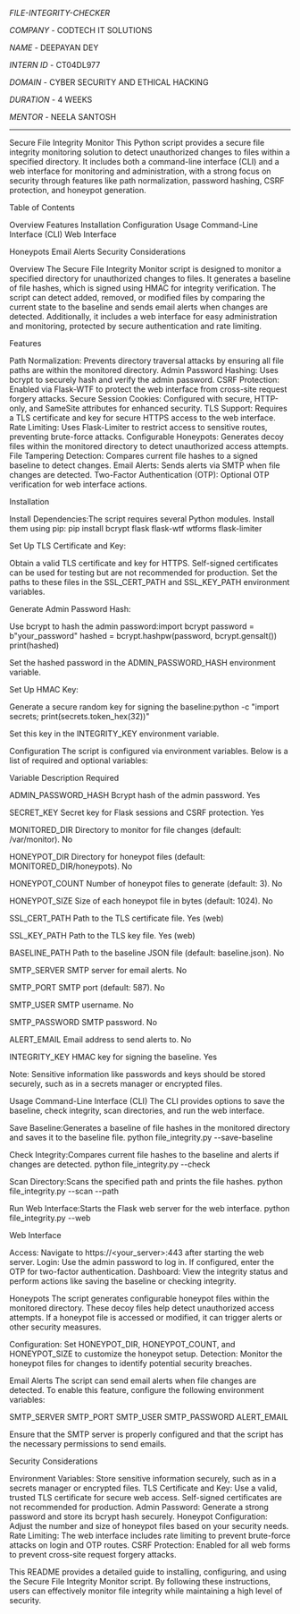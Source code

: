 *FILE-INTEGRITY-CHECKER*

*COMPANY* - CODTECH IT SOLUTIONS

*NAME* - DEEPAYAN DEY

*INTERN ID* - CT04DL977

*DOMAIN* -  CYBER SECURITY AND ETHICAL HACKING

*DURATION* - 4 WEEKS

*MENTOR* - NEELA SANTOSH

--------------------------------------------------------------------------------------------------------------------------------------------------------------------------------------------------------------------

Secure File Integrity Monitor
This Python script provides a secure file integrity monitoring solution to detect unauthorized changes to files within a specified directory. It includes both a command-line interface (CLI) and a web interface for monitoring and administration, with a strong focus on security through features like path normalization, password hashing, CSRF protection, and honeypot generation.

Table of Contents

Overview
Features
Installation
Configuration
Usage
Command-Line Interface (CLI)
Web Interface


Honeypots
Email Alerts
Security Considerations


Overview
The Secure File Integrity Monitor script is designed to monitor a specified directory for unauthorized changes to files. It generates a baseline of file hashes, which is signed using HMAC for integrity verification. The script can detect added, removed, or modified files by comparing the current state to the baseline and sends email alerts when changes are detected. Additionally, it includes a web interface for easy administration and monitoring, protected by secure authentication and rate limiting.

Features

Path Normalization: Prevents directory traversal attacks by ensuring all file paths are within the monitored directory.
Admin Password Hashing: Uses bcrypt to securely hash and verify the admin password.
CSRF Protection: Enabled via Flask-WTF to protect the web interface from cross-site request forgery attacks.
Secure Session Cookies: Configured with secure, HTTP-only, and SameSite attributes for enhanced security.
TLS Support: Requires a TLS certificate and key for secure HTTPS access to the web interface.
Rate Limiting: Uses Flask-Limiter to restrict access to sensitive routes, preventing brute-force attacks.
Configurable Honeypots: Generates decoy files within the monitored directory to detect unauthorized access attempts.
File Tampering Detection: Compares current file hashes to a signed baseline to detect changes.
Email Alerts: Sends alerts via SMTP when file changes are detected.
Two-Factor Authentication (OTP): Optional OTP verification for web interface actions.


Installation

Install Dependencies:The script requires several Python modules. Install them using pip:
pip install bcrypt flask flask-wtf wtforms flask-limiter


Set Up TLS Certificate and Key:

Obtain a valid TLS certificate and key for HTTPS. Self-signed certificates can be used for testing but are not recommended for production.
Set the paths to these files in the SSL_CERT_PATH and SSL_KEY_PATH environment variables.


Generate Admin Password Hash:

Use bcrypt to hash the admin password:import bcrypt
password = b"your_password"
hashed = bcrypt.hashpw(password, bcrypt.gensalt())
print(hashed)


Set the hashed password in the ADMIN_PASSWORD_HASH environment variable.


Set Up HMAC Key:

Generate a secure random key for signing the baseline:python -c "import secrets; print(secrets.token_hex(32))"


Set this key in the INTEGRITY_KEY environment variable.




Configuration
The script is configured via environment variables. Below is a list of required and optional variables:



Variable
Description
Required



ADMIN_PASSWORD_HASH
Bcrypt hash of the admin password.
Yes


SECRET_KEY
Secret key for Flask sessions and CSRF protection.
Yes


MONITORED_DIR
Directory to monitor for file changes (default: /var/monitor).
No


HONEYPOT_DIR
Directory for honeypot files (default: MONITORED_DIR/honeypots).
No


HONEYPOT_COUNT
Number of honeypot files to generate (default: 3).
No


HONEYPOT_SIZE
Size of each honeypot file in bytes (default: 1024).
No


SSL_CERT_PATH
Path to the TLS certificate file.
Yes (web)


SSL_KEY_PATH
Path to the TLS key file.
Yes (web)


BASELINE_PATH
Path to the baseline JSON file (default: baseline.json).
No


SMTP_SERVER
SMTP server for email alerts.
No


SMTP_PORT
SMTP port (default: 587).
No


SMTP_USER
SMTP username.
No


SMTP_PASSWORD
SMTP password.
No


ALERT_EMAIL
Email address to send alerts to.
No


INTEGRITY_KEY
HMAC key for signing the baseline.
Yes


Note: Sensitive information like passwords and keys should be stored securely, such as in a secrets manager or encrypted files.

Usage
Command-Line Interface (CLI)
The CLI provides options to save the baseline, check integrity, scan directories, and run the web interface.

Save Baseline:Generates a baseline of file hashes in the monitored directory and saves it to the baseline file.
python file_integrity.py --save-baseline


Check Integrity:Compares current file hashes to the baseline and alerts if changes are detected.
python file_integrity.py --check


Scan Directory:Scans the specified path and prints the file hashes.
python file_integrity.py --scan --path <path>


Run Web Interface:Starts the Flask web server for the web interface.
python file_integrity.py --web



Web Interface

Access: Navigate to https://<your_server>:443 after starting the web server.
Login: Use the admin password to log in. If configured, enter the OTP for two-factor authentication.
Dashboard: View the integrity status and perform actions like saving the baseline or checking integrity.


Honeypots
The script generates configurable honeypot files within the monitored directory. These decoy files help detect unauthorized access attempts. If a honeypot file is accessed or modified, it can trigger alerts or other security measures.

Configuration: Set HONEYPOT_DIR, HONEYPOT_COUNT, and HONEYPOT_SIZE to customize the honeypot setup.
Detection: Monitor the honeypot files for changes to identify potential security breaches.


Email Alerts
The script can send email alerts when file changes are detected. To enable this feature, configure the following environment variables:

SMTP_SERVER
SMTP_PORT
SMTP_USER
SMTP_PASSWORD
ALERT_EMAIL

Ensure that the SMTP server is properly configured and that the script has the necessary permissions to send emails.

Security Considerations

Environment Variables: Store sensitive information securely, such as in a secrets manager or encrypted files.
TLS Certificate and Key: Use a valid, trusted TLS certificate for secure web access. Self-signed certificates are not recommended for production.
Admin Password: Generate a strong password and store its bcrypt hash securely.
Honeypot Configuration: Adjust the number and size of honeypot files based on your security needs.
Rate Limiting: The web interface includes rate limiting to prevent brute-force attacks on login and OTP routes.
CSRF Protection: Enabled for all web forms to prevent cross-site request forgery attacks.


This README provides a detailed guide to installing, configuring, and using the Secure File Integrity Monitor script. By following these instructions, users can effectively monitor file integrity while maintaining a high level of security.
